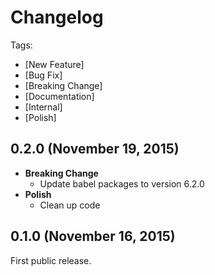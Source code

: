 # Changelog

Tags:

- [New Feature]
- [Bug Fix]
- [Breaking Change]
- [Documentation]
- [Internal]
- [Polish]

## 0.2.0 (November 19, 2015)

- **Breaking Change**
  - Update babel packages to version 6.2.0
- **Polish**
  - Clean up code

## 0.1.0 (November 16, 2015)

First public release.
